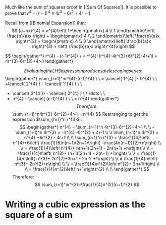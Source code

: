 Much like the sum of squares proof in [[Sum Of Squares]]. It is possible to prove that $r^{4}-(r-1)^{4} \equiv 4r^{3}-6r^{2}+4r-1$

Recall from [[Binomial Expansion]] that:
$$
(a+bx)^{4} = a^{4}\left( 1+\begin{pmatrix}
4 \\
1
\end{pmatrix}\left( \frac{b}{a}x \right) + \begin{pmatrix}
4 \\
2
\end{pmatrix}\left( \frac{b}{a}x \right)^{2} + \begin{pmatrix}
4 \\
3
\end{pmatrix}\left( \frac{b}{a}x \right)^{3} + \left( \frac{b}{a}x \right)^{4}\right)
$$


$$
\begin{gather*}
r^{4} - (r-1)^{4}\\ \\
= r^{4}-(r^{4}-4r^{3}+6r^{2}-4r+1) = 4r^{3}-6r^{2}+4r-1
\end{gather*}

$$
Evaluating the LHS expression produces a telescoping series:
$$
\begin{gather*}
\sum_{r=1}^nr^{4}-(r-1)^{4} \\ \\
= \cancel{ 1^{4}  }- 0^{4} \\ \\
+\cancel{ 2^{4} } - \cancel{ 1^{4} }  \\ \\
+ \cancel{ 3^{4 }} - \cancel{ 2^{4} } \\ \\ 
\dots \\ \\
+ n^{4} - \cancel{ (n-1)^{4} } \\ \\
= n^{4}
\end{gather*}
$$
Therefore:
$$
\sum_{r=1}^n4r^{3}-6r^{2}+4r-1 = n^{4}
$$
Rearranging to get the expression $\sum_{r=1}^n r^{3}$ :
$$
\begin{gather*}
n^{4} = \sum_{r=1}^n 4r^{3}-6r^{2}+4r-1 \\ \\
-\sum_{r=1}^n 4r^{3} = -n^{4} -6r^{2} + 4r-1 \\ \\
\sum_{r=1}^n 4r^{3} = n^{4} +6r^{2} - 4r+1 \\ \\
\sum_{r=1}^n r^{3} = \frac{1}{4}\left( n^{4}+6\left( \frac{1}{6}n(n+1)(2n+1)\right)  -\frac{4n(n+1)}{2}+n\right) \\ \\
= \frac{1}{4}\left( n^{4}+ n(n+1)(2n+1) - 2n(n+1) +n\right) \\ \\
= \frac{1}{4}n\left( n^{3}+ (n+1)(2n+1) - 2(n+1) +1\right) \\ \\
= \frac{1}{4}n\left( n^{3}+ 2n^{2}+3n+1 - 2n-2 +1\right) \\ \\
= \frac{1}{4}n\left( n^{3}+ 2n^{2}+n\right) \\ \\
= \frac{1}{4}n^{2}\left( n^{2}+ 2n+1\right) \\ \\
= \frac{1}{4}n^{2}\left( n+1\right)^{2} \\ \\
\end{gather*}
$$
Therefore:
$$
\sum_{r=1}^nr^{3}=\frac{1}{4}n^{2}(n+1)^{2}
$$

# Writing a cubic expression as the square of a sum
